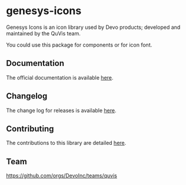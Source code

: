 # genesys-icons

Genesys Icons is an icon library used by Devo products; developed and maintained by
the QuVis team.

You could use this package for components or for icon font.

## Documentation

The official documentation is available [here](TODO).

## Changelog

The change log for releases is available [here](CHANGELOG.md).

## Contributing

The contributions to this library are detailed [here](CONTRIBUTING.md).

## Team

https://github.com/orgs/DevoInc/teams/quvis
